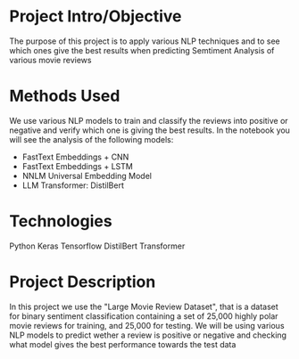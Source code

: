 # Project Intro/Objective
The purpose of this project is to apply various NLP techniques and to see which ones give the best results when predicting Semtiment Analysis of various movie reviews

# Methods Used
We use various NLP models to train and classify the reviews into positive or negative and verify which one is giving the best results.
In the notebook you will see the analysis of the following models:
- FastText Embeddings + CNN
- FastText Embeddings + LSTM
- NNLM Universal Embedding Model
- LLM Transformer: DistilBert

# Technologies
Python
Keras Tensorflow
DistilBert Transformer

# Project Description
In this project we use the "Large Movie Review Dataset", that is a dataset for binary sentiment classification containing a set of 25,000 highly polar movie reviews for training, and 25,000 for testing. We will be using various NLP models to predict wether a review is positive or negative and checking what model gives the best performance towards the test data
